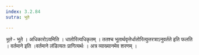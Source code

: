 ```yaml
---
index: 3.2.84
sutra: भूते

---
```

_भूते_ - भूते । अधिकारोऽयमिति । धातोरित्यधिकृतम् । ततश्च भूतार्थवृत्तेर्धातोरित्युत्तरत्राऽनुवर्तते इति फलति । वर्तमाने इति ।वर्तमाने ल॑डित्यतः प्रागित्यर्थः । अत्र व्याख्यानमेव शरणम् । 